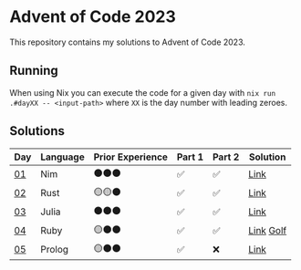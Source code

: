 # Advent of Code 2023

This repository contains my solutions to Advent of Code 2023.

## Running

When using Nix you can execute the code for a given day with `nix run .#dayXX -- <input-path>` where `XX` is the day number with leading zeroes.

## Solutions

| Day                                       | Language | Prior Experience | Part 1 | Part 2 | Solution                                    |
| ----------------------------------------- | -------- | ---------------- | ------ | ------ | ------------------------------------------- |
| [01](https://adventofcode.com/2023/day/1) | Nim      | ⚫⚫⚫           | ✅     | ✅     | [Link](day01/main.nim)                      |
| [02](https://adventofcode.com/2023/day/2) | Rust     | 🟡🟡⚫           | ✅     | ✅     | [Link](day02/src/main.rs)                   |
| [03](https://adventofcode.com/2023/day/3) | Julia    | ⚫⚫⚫           | ✅     | ✅     | [Link](day03/main.jl)                       |
| [04](https://adventofcode.com/2023/day/4) | Ruby     | 🟡⚫⚫           | ✅     | ✅     | [Link](day04/main.rb) [Golf](day04/golf.rb) |
| [05](https://adventofcode.com/2023/day/4) | Prolog   | 🟡⚫⚫           | ✅     | ❌     | [Link](day05/main.pl)                       |
